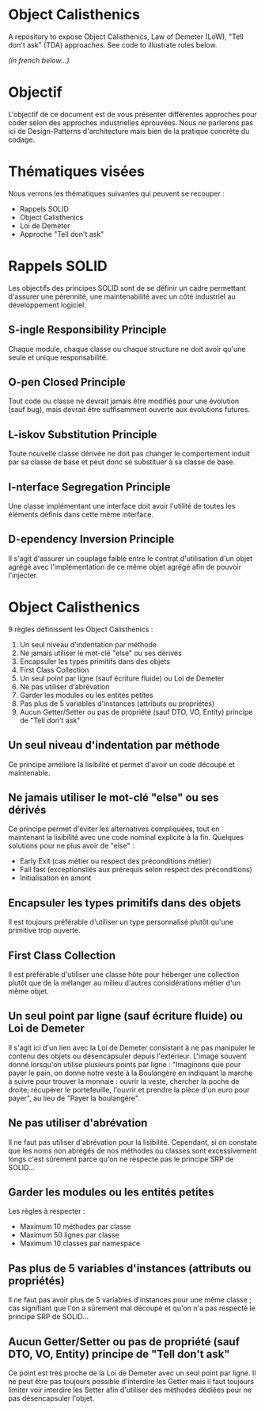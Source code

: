 # Object Calisthenics

A repository to expose Object Calisthenics, Law of Demeter (LoW), "Tell don't ask" (TDA) approaches.
See code to illustrate rules below.

_(in french below...)_

# Objectif

L'objectif de ce document est de vous présenter différentes approches pour coder selon des approches industrielles éprouvées. Nous ne parlerons pas ici de Design-Patterns d'architecture mais bien de la pratique concrète du codage.

# Thématiques visées

Nous verrons les thématiques suivantes qui peuvent se recouper :
- Rappels SOLID
- Object Calisthenics
- Loi de Demeter
- Approche "Tell don't ask"

# Rappels SOLID

Les objectifs des principes SOLID sont de se définir un cadre permettant d'assurer une pérennité, une maintenabilité avec un côté industriel au développement logiciel.

## S-ingle Responsibility Principle

Chaque module, chaque classe ou chaque structure ne doit avoir qu'une seule et unique responsabilité.

## O-pen Closed Principle

Tout code ou classe ne devrait jamais être modifiés pour une évolution (sauf bug), mais devrait être suffisamment ouverte aux évolutions futures. 

## L-iskov Substitution Principle

Toute nouvelle classe dérivée ne doit pas changer le comportement induit par sa classe de base et peut donc se substituer à sa classe de base.

## I-nterface Segregation Principle

Une classe implémentant une interface doit avoir l'utilité de toutes les éléments définis dans cette même interface.

## D-ependency Inversion Principle

Il s'agit d'assurer un couplage faible entre le contrat d'utilisation d'un objet agrégé avec l'implémentation de ce même objet agrégé afin de pouvoir l'injecter. 

# Object Calisthenics

9 règles définissent les Object Calisthenics :
1. Un seul niveau d'indentation par méthode
2. Ne jamais utiliser le mot-clé "else" ou ses dérivés
3. Encapsuler les types primitifs dans des objets
4. First Class Collection
5. Un seul point par ligne (sauf écriture fluide) ou Loi de Demeter
6. Ne pas utiliser d'abrévation
7. Garder les modules ou les entités petites
8. Pas plus de 5 variables d'instances (attributs ou propriétés)
9. Aucun Getter/Setter ou pas de propriété (sauf DTO, VO, Entity) principe de "Tell don't ask"
   
## Un seul niveau d'indentation par méthode

Ce principe améliore la lisibilité et permet d'avoir un code découpé et maintenable.

## Ne jamais utiliser le mot-clé "else" ou ses dérivés

Ce principe permet d'éviter les alternatives compliquées, tout en maintenant la lisibilité avec une code nominal explicite à la fin.
Quelques solutions pour ne plus avoir de "else" :
- Early Exit (cas métier ou respect des préconditions métier)
- Fail fast (exceptionsliés aux prérequis selon respect des préconditions)
- Initialisation en amont

## Encapsuler les types primitifs dans des objets

Il est toujours préférable d'utiliser un type personnalisé plutôt qu'une primitive trop ouverte.

## First Class Collection

Il est préférable d'utiliser une classe hôte pour héberger une collection plutôt que de la mélanger au milieu d'autres considérations métier d'un même objet.

## Un seul point par ligne (sauf écriture fluide) ou Loi de Demeter

Il s'agit ici d'un lien avec la Loi de Demeter consistant à ne pas manipuler le contenu des objets ou désencapsuler depuis l'extérieur.
L'image souvent donné lorsqu'on utilise plusieurs points par ligne : "Imaginons que pour payer le pain, on donne notre veste à la Boulangère en indiquant la marche à suivre pour trouver la monnaie : ouvrir la veste, chercher la poche de droite, récupérer le portefeuille, l'ouvrir et prendre la pièce d'un euro pour payer", au lieu de "Payer la boulangère".

## Ne pas utiliser d'abrévation

Il ne faut pas utiliser d'abrévation pour la lisibilité. Cependant, si on constate que les noms non abrégés de nos méthodes ou classes sont excessivement longs c'est sûrement parce qu'on ne respecte pas le principe SRP de SOLID...

## Garder les modules ou les entités petites

Les règles à respecter :
- Maximum 10 méthodes par classe
- Maximum 50 lignes par classe
- Maximum 10 classes par namespace

## Pas plus de 5 variables d'instances (attributs ou propriétés)

Il ne faut pas avoir plus de 5 variables d'instances pour une même classe ; cas signifiant que l'on a sûrement mal découpé et qu'on n'a pas respecté le principe SRP de SOLID...

## Aucun Getter/Setter ou pas de propriété (sauf DTO, VO, Entity) principe de "Tell don't ask"

Ce point est très proche de la Loi de Demeter avec un seul point par ligne. Il ne peut être pas toujours possible d'interdire les Getter mais il faut toujours limiter voir interdire les Setter afin d'utiliser des méthodes dédiées pour ne pas désencapsuler l'objet.
